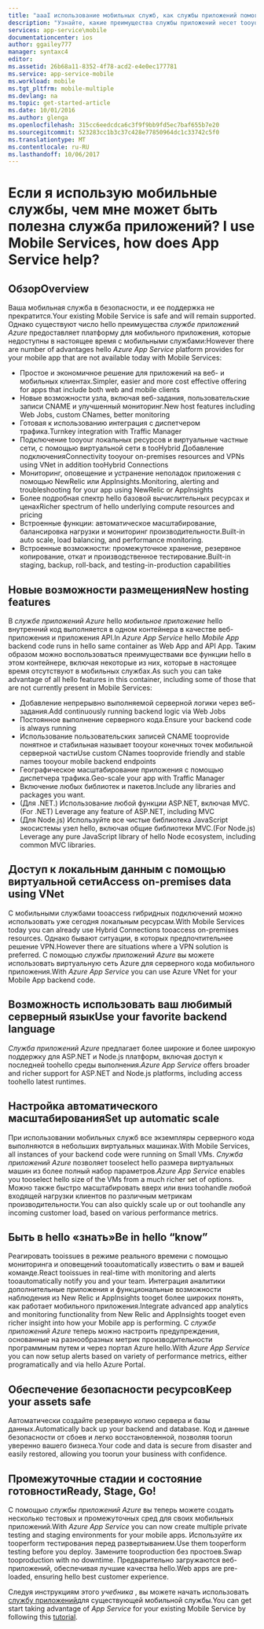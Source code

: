 ```yaml
---
title: "aaaI использование мобильных служб, как службы приложений помогает?"
description: "Узнайте, какие преимущества службы приложений несет tooyour существующие проекты мобильных служб."
services: app-service\mobile
documentationcenter: ios
author: ggailey777
manager: syntaxc4
editor: 
ms.assetid: 26b68a11-8352-4f78-acd2-e4e0ec177781
ms.service: app-service-mobile
ms.workload: mobile
ms.tgt_pltfrm: mobile-multiple
ms.devlang: na
ms.topic: get-started-article
ms.date: 10/01/2016
ms.author: glenga
ms.openlocfilehash: 315cc6eedcdca6c3f9f9bb9fd5ec7baf655b7e20
ms.sourcegitcommit: 523283cc1b3c37c428e77850964dc1c33742c5f0
ms.translationtype: MT
ms.contentlocale: ru-RU
ms.lasthandoff: 10/06/2017
---
```

# <span data-ttu-id="347bf-103"><a name="getting-started"> </a>Если я использую мобильные службы, чем мне может быть полезна служба приложений?</span><span class="sxs-lookup"><span data-stu-id="347bf-103"><a name="getting-started"> </a>I use Mobile Services, how does App Service help?</span></span>
## <a name="overview"></a><span data-ttu-id="347bf-104">Обзор</span><span class="sxs-lookup"><span data-stu-id="347bf-104">Overview</span></span>
<span data-ttu-id="347bf-105">Ваша мобильная служба в безопасности, и ее поддержка не прекратится.</span><span class="sxs-lookup"><span data-stu-id="347bf-105">Your existing Mobile Service is safe and will remain supported.</span></span> <span data-ttu-id="347bf-106">Однако существуют число hello преимущества *службе приложений Azure* предоставляет платформу для мобильного приложения, которые недоступны в настоящее время с мобильными службами:</span><span class="sxs-lookup"><span data-stu-id="347bf-106">However there are number of advantages hello *Azure App Service* platform provides for your mobile app that are not available today with Mobile Services:</span></span>

* <span data-ttu-id="347bf-107">Простое и экономичное решение для приложений на веб- и мобильных клиентах.</span><span class="sxs-lookup"><span data-stu-id="347bf-107">Simpler, easier and more cost effective offering for apps that include both web and mobile clients</span></span>
* <span data-ttu-id="347bf-108">Новые возможности узла, включая веб-задания, пользовательские записи CNAME и улучшенный мониторинг.</span><span class="sxs-lookup"><span data-stu-id="347bf-108">New host features including Web Jobs, custom CNames, better monitoring</span></span>
* <span data-ttu-id="347bf-109">Готовая к использованию интеграция с диспетчером трафика.</span><span class="sxs-lookup"><span data-stu-id="347bf-109">Turnkey integration with Traffic Manager</span></span>
* <span data-ttu-id="347bf-110">Подключение tooyour локальных ресурсов и виртуальные частные сети, с помощью виртуальной сети в tooHybrid Добавление подключения</span><span class="sxs-lookup"><span data-stu-id="347bf-110">Connectivity tooyour on-premises resources and VPNs using VNet in addition tooHybrid Connections</span></span>
* <span data-ttu-id="347bf-111">Мониторинг, оповещение и устранение неполадок приложения с помощью NewRelic или AppInsights.</span><span class="sxs-lookup"><span data-stu-id="347bf-111">Monitoring, alerting and  troubleshooting for your app using NewRelic or AppInsights</span></span>
* <span data-ttu-id="347bf-112">Более подробная спектр hello базовой вычислительных ресурсах и ценах</span><span class="sxs-lookup"><span data-stu-id="347bf-112">Richer spectrum of hello underlying compute resources and pricing</span></span>
* <span data-ttu-id="347bf-113">Встроенные функции: автоматическое масштабирование, балансировка нагрузки и мониторинг производительности.</span><span class="sxs-lookup"><span data-stu-id="347bf-113">Built-in auto scale, load balancing, and performance monitoring.</span></span>
* <span data-ttu-id="347bf-114">Встроенные возможности: промежуточное хранение, резервное копирование, откат и производственное тестирование.</span><span class="sxs-lookup"><span data-stu-id="347bf-114">Built-in staging, backup, roll-back, and testing-in-production capabilities</span></span>

## <a name="new-hosting-features"></a><span data-ttu-id="347bf-115">Новые возможности размещения</span><span class="sxs-lookup"><span data-stu-id="347bf-115">New hosting features</span></span>
<span data-ttu-id="347bf-116">В *службе приложений Azure* hello *мобильное приложение* hello внутренний код выполняется в одном контейнера в качестве веб-приложения и приложения API.</span><span class="sxs-lookup"><span data-stu-id="347bf-116">In *Azure App Service* hello *Mobile App* backend code runs in hello same container as Web App and API App.</span></span> <span data-ttu-id="347bf-117">Таким образом можно воспользоваться преимуществами все функции hello в этом контейнере, включая некоторые из них, которые в настоящее время отсутствуют в мобильных службах.</span><span class="sxs-lookup"><span data-stu-id="347bf-117">As such you can take advantage of all hello features in this container, including some of those that are not currently present in Mobile Services:</span></span>

* <span data-ttu-id="347bf-118">Добавление непрерывно выполняемой серверной логики через веб-задания.</span><span class="sxs-lookup"><span data-stu-id="347bf-118">Add continuously running backend logic via Web Jobs</span></span>
* <span data-ttu-id="347bf-119">Постоянное выполнение серверного кода.</span><span class="sxs-lookup"><span data-stu-id="347bf-119">Ensure your backend code is always running</span></span>
* <span data-ttu-id="347bf-120">Использование пользовательских записей CNAME tooprovide понятное и стабильная называет tooyour конечных точек мобильной серверной части</span><span class="sxs-lookup"><span data-stu-id="347bf-120">Use custom CNames tooprovide friendly and stable names tooyour mobile backend endpoints</span></span>
* <span data-ttu-id="347bf-121">Географическое масштабирование приложения с помощью диспетчера трафика.</span><span class="sxs-lookup"><span data-stu-id="347bf-121">Geo-scale your app with Traffic Manager</span></span>
* <span data-ttu-id="347bf-122">Включение любых библиотек и пакетов.</span><span class="sxs-lookup"><span data-stu-id="347bf-122">Include any libraries and packages you want.</span></span>
* <span data-ttu-id="347bf-123">(Для .NET.) Использование любой функции ASP.NET, включая MVC.</span><span class="sxs-lookup"><span data-stu-id="347bf-123">(For .NET) Leverage any feature of ASP.NET, including MVC</span></span>
* <span data-ttu-id="347bf-124">(Для Node.js) Используйте все чистые библиотека JavaScript экосистемы узел hello, включая общие библиотеки MVC.</span><span class="sxs-lookup"><span data-stu-id="347bf-124">(For Node.js) Leverage any pure JavaScript library of hello Node ecosystem, including common MVC libraries.</span></span>

## <a name="access-on-premises-data-using-vnet"></a><span data-ttu-id="347bf-125">Доступ к локальным данным с помощью виртуальной сети</span><span class="sxs-lookup"><span data-stu-id="347bf-125">Access on-premises data using VNet</span></span>
<span data-ttu-id="347bf-126">С мобильными службами tooaccess гибридных подключений можно использовать уже сегодня локальным ресурсам.</span><span class="sxs-lookup"><span data-stu-id="347bf-126">With Mobile Services today you can already use Hybrid Connections tooaccess on-premises resources.</span></span> <span data-ttu-id="347bf-127">Однако бывают ситуации, в которых предпочтительнее решение VPN.</span><span class="sxs-lookup"><span data-stu-id="347bf-127">However there are situations where a VPN solution is preferred.</span></span> <span data-ttu-id="347bf-128">С помощью *службы приложений Azure* вы можете использовать виртуальную сеть Azure для серверного кода мобильного приложения.</span><span class="sxs-lookup"><span data-stu-id="347bf-128">With *Azure App Service* you can use Azure VNet for your Mobile App backend code.</span></span>

## <a name="use-your-favorite-backend-language"></a><span data-ttu-id="347bf-129">Возможность использовать ваш любимый серверный язык</span><span class="sxs-lookup"><span data-stu-id="347bf-129">Use your favorite backend language</span></span>
<span data-ttu-id="347bf-130">*Служба приложений Azure* предлагает более широкие и более широкую поддержку для ASP.NET и Node.js платформ, включая доступ к последней toohello среды выполнения.</span><span class="sxs-lookup"><span data-stu-id="347bf-130">*Azure App Service* offers broader and richer support for ASP.NET and Node.js platforms, including access toohello latest runtimes.</span></span>

## <a name="set-up-automatic-scale"></a><span data-ttu-id="347bf-131">Настройка автоматического масштабирования</span><span class="sxs-lookup"><span data-stu-id="347bf-131">Set up automatic scale</span></span>
<span data-ttu-id="347bf-132">При использовании мобильных служб все экземпляры серверного кода выполняются в небольших виртуальных машинах.</span><span class="sxs-lookup"><span data-stu-id="347bf-132">With Mobile Services, all instances of your backend code were running on Small VMs.</span></span> <span data-ttu-id="347bf-133">*Служба приложений Azure* позволяет tooselect hello размера виртуальных машин из более полный набор параметров.</span><span class="sxs-lookup"><span data-stu-id="347bf-133">*Azure App Service* enables you tooselect hello size of the VMs from a much richer set of options.</span></span> <span data-ttu-id="347bf-134">Можно также быстро масштабировать вверх или вниз toohandle любой входящей нагрузки клиентов по различным метрикам производительности.</span><span class="sxs-lookup"><span data-stu-id="347bf-134">You can also  quickly scale up or out toohandle any incoming customer load, based on various performance metrics.</span></span>

## <a name="be-in-hello-know"></a><span data-ttu-id="347bf-135">Быть в hello «знать»</span><span class="sxs-lookup"><span data-stu-id="347bf-135">Be in hello “know”</span></span>
<span data-ttu-id="347bf-136">Реагировать tooissues в режиме реального времени с помощью мониторинга и оповещений tooautomatically известить о вам и вашей команде.</span><span class="sxs-lookup"><span data-stu-id="347bf-136">React tooissues in real-time with monitoring and alerts tooautomatically notify you and your team.</span></span> <span data-ttu-id="347bf-137">Интеграция аналитики дополнительные приложения и функциональные возможности наблюдения из New Relic и AppInsights tooget более широких понять, как работает мобильного приложения.</span><span class="sxs-lookup"><span data-stu-id="347bf-137">Integrate advanced app analytics and monitoring functionality from New Relic and AppInsights tooget even richer insight into how your Mobile app is performing.</span></span> <span data-ttu-id="347bf-138">С *службе приложений Azure* теперь можно настроить предупреждения, основанные на разнообразных метрик производительности программным путем и через портал Azure hello.</span><span class="sxs-lookup"><span data-stu-id="347bf-138">With *Azure App Service* you can now setup alerts based on variety of performance metrics, either programatically and via hello Azure Portal.</span></span>

## <a name="keep-your-assets-safe"></a><span data-ttu-id="347bf-139">Обеспечение безопасности ресурсов</span><span class="sxs-lookup"><span data-stu-id="347bf-139">Keep your assets safe</span></span>
<span data-ttu-id="347bf-140">Автоматически создайте резервную копию сервера и базы данных.</span><span class="sxs-lookup"><span data-stu-id="347bf-140">Automatically back up your backend and database.</span></span> <span data-ttu-id="347bf-141">Код и данные безопасности от сбоев и легко восстановленной, позволяя toorun уверенно вашего бизнеса.</span><span class="sxs-lookup"><span data-stu-id="347bf-141">Your code and data is secure from disaster and easily restored, allowing you toorun your business with confidence.</span></span>

## <a name="ready-stage-go"></a><span data-ttu-id="347bf-142">Промежуточные стадии и состояние готовности</span><span class="sxs-lookup"><span data-stu-id="347bf-142">Ready, Stage, Go!</span></span>
<span data-ttu-id="347bf-143">С помощью *службы приложений Azure* вы теперь можете создать несколько тестовых и промежуточных сред для своих мобильных приложений.</span><span class="sxs-lookup"><span data-stu-id="347bf-143">With *Azure App Service* you can now create multiple private testing and staging environments for your mobile apps.</span></span> <span data-ttu-id="347bf-144">Используйте их tooperform тестирования перед развертыванием.</span><span class="sxs-lookup"><span data-stu-id="347bf-144">Use them tooperform testing before you deploy.</span></span> <span data-ttu-id="347bf-145">Замените tooproduction без простоев.</span><span class="sxs-lookup"><span data-stu-id="347bf-145">Swap tooproduction with no downtime.</span></span> <span data-ttu-id="347bf-146">Предварительно загружаются веб-приложений, обеспечивая лучшие качества hello.</span><span class="sxs-lookup"><span data-stu-id="347bf-146">Web apps are pre-loaded, ensuring hello best customer experience.</span></span>

<span data-ttu-id="347bf-147">Следуя инструкциям этого *учебника* , вы можете начать использовать [службу приложений](app-service-mobile-migrating-from-mobile-services.md)для существующей мобильной службы.</span><span class="sxs-lookup"><span data-stu-id="347bf-147">You can get start taking advantage of *App Service* for your existing Mobile Service by following this [tutorial](app-service-mobile-migrating-from-mobile-services.md).</span></span>
